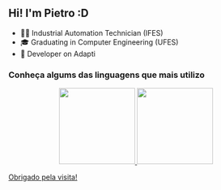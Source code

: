 ## Hi! I'm Pietro :D

- 👨‍💻 Industrial Automation Technician (IFES)
- 🎓 Graduating in Computer Engineering (UFES)
- 💒 Developer on Adapti

<h3>Conheça algums das linguagens que mais utilizo</h3>
<div align="center">
  <a href="https://github.com/P3terD">
  <img height="150em" src="https://github-readme-stats.vercel.app/api?username=pilanza&show_icons=true&theme=dracula&include_all_commits=true&count_private=true"/>
  <img height="150em" src="https://github-readme-stats.vercel.app/api/top-langs/?username=pilanza&layout=compact&langs_count=7&theme=dracula"/>
</div>

<p>Obrigado pela visita!</p>
